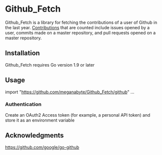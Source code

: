 # Github_Fetch
Github_Fetch is a library for fetching the contributions of a user of Github in the last year. <a href="https://help.github.com/en/articles/why-are-my-contributions-not-showing-up-on-my-profile">Contributions</a> that are counted include issues opened by a user, commits made on a master repository, and pull requests opened on a master repository. 

## Installation
Github_Fetch requires Go version 1.9 or later

## Usage
import "https://github.com/meganabyte/Github_Fetch/github" ...

### Authentication
Create an OAuth2 Access token (for example, a personal API token) and store it as an environment variable

## Acknowledgments
https://github.com/google/go-github

